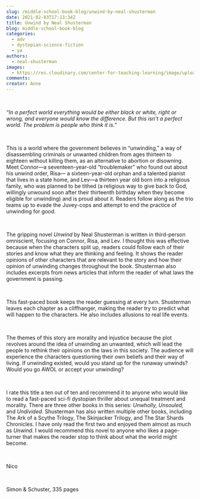 ```yaml
---
slug: /middle-school-book-blog/unwind-by-neal-shusterman
date: 2021-02-03T17:13:34Z
title: Unwind by Neal Shusterman
blog: middle-school-book-blog
categories:
  - adv
  - dystopian-science-fiction
  - ya
authors:
  - neal-shusterman
images:
  - https://res.cloudinary.com/center-for-teaching-learning/image/upload/v1659658774/Unwind-Nico-1-683x1024.jpg.jpg
comments:
creator: Anne
---
```


<div class="wp-block-image"><figure class="alignleft size-large is-resized"/></div>
<!-- /wp:image --><br /><!-- wp:paragraph -->
<p><em>“In a perfect world everything would be either black or white, right or wrong, and everyone would know the difference. But this isn't a perfect world. The problem is people who think it is.”</em></p>
<!-- /wp:paragraph --><br /><!-- wp:paragraph -->
<p>This is a world where the government believes in “unwinding,” a way of disassembling criminals or unwanted children from ages thirteen to eighteen without killing them, as an alternative to abortion or disowning. Meet Connor—a seventeen-year-old “troublemaker” who found out about his unwind order, Risa— a sixteen-year-old orphan and a talented pianist that lives in a state home, and Lev—a thirteen year old born into a religious family, who was planned to be tithed (a religious way to give back to God, willingly unwound soon after their thirteenth birthday when they become eligible for unwinding) and is proud about it. Readers follow along as the trio teams up to evade the Juvey-cops and attempt to end the practice of unwinding for good. </p>
<!-- /wp:paragraph --><br /><!-- wp:paragraph -->
<p>The gripping novel <em>Unwind </em>by Neal Shusterman is written in third-person omniscient, focusing on Connor, Risa, and Lev. I thought this was effective because when the characters split up, readers could follow each of their stories and know what they are thinking and feeling. It shows the reader opinions of other characters that are relevant to the story and how their opinion of unwinding changes throughout the book. Shusterman also includes excerpts from news articles that inform the reader of what laws the government is passing. </p>
<!-- /wp:paragraph --><br /><!-- wp:paragraph -->
<p>This fast-paced book keeps the reader guessing at every turn. Shusterman leaves each chapter as a cliffhanger, making the reader try to predict what will happen to the characters. He also includes allusions to real life events.</p>
<!-- /wp:paragraph --><br /><!-- wp:paragraph -->
<p>The themes of this story are morality and injustice because the plot revolves around the idea of unwinding an unwanted, which will lead the people to rethink their opinions on the laws in this society. The audience will experience the characters questioning their own beliefs and their way of living. If unwinding existed, would you stand up for the runaway unwinds? Would you go AWOL or accept your unwinding?</p>
<!-- /wp:paragraph --><br /><!-- wp:paragraph -->
<p>I rate this title a ten out of ten and recommend it to anyone who would like to read a fast-paced sci-fi dystopian thriller about unequal treatment and morality. There are three other books in this series: <em>Unwholly, Unsouled, </em>and<em> Undivided</em>. Shusterman has also written multiple other books, including The Ark of a Scythe Trilogy, The Skinjacker Trilogy, and The Star Shards Chronicles. I have only read the first two and enjoyed them almost as much as <em>Unwind. </em>I would recommend this novel to anyone who likes a page-turner that makes the reader stop to think about what the world might become.</p>
<!-- /wp:paragraph --><br /><!-- wp:paragraph -->
<p>Nico</p>
<!-- /wp:paragraph --><br /><!-- wp:paragraph -->
<p>Simon &amp; Schuster, 335 pages</p>
<!-- /wp:paragraph -->
